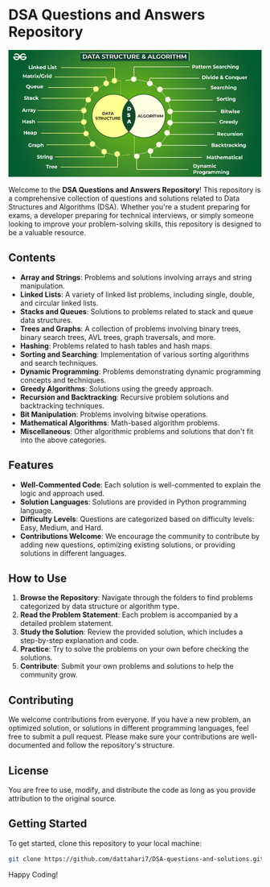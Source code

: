 # DSA Questions and Answers Repository

![](Images/dsa.png)

Welcome to the **DSA Questions and Answers Repository**! This repository is a comprehensive collection of questions and solutions related to Data Structures and Algorithms (DSA). Whether you're a student preparing for exams, a developer preparing for technical interviews, or simply someone looking to improve your problem-solving skills, this repository is designed to be a valuable resource.

## Contents

- **Array and Strings**: Problems and solutions involving arrays and string manipulation.
- **Linked Lists**: A variety of linked list problems, including single, double, and circular linked lists.
- **Stacks and Queues**: Solutions to problems related to stack and queue data structures.
- **Trees and Graphs**: A collection of problems involving binary trees, binary search trees, AVL trees, graph traversals, and more.
- **Hashing**: Problems related to hash tables and hash maps.
- **Sorting and Searching**: Implementation of various sorting algorithms and search techniques.
- **Dynamic Programming**: Problems demonstrating dynamic programming concepts and techniques.
- **Greedy Algorithms**: Solutions using the greedy approach.
- **Recursion and Backtracking**: Recursive problem solutions and backtracking techniques.
- **Bit Manipulation**: Problems involving bitwise operations.
- **Mathematical Algorithms**: Math-based algorithm problems.
- **Miscellaneous**: Other algorithmic problems and solutions that don't fit into the above categories.

## Features

- **Well-Commented Code**: Each solution is well-commented to explain the logic and approach used.
- **Solution Languages**: Solutions are provided in Python programming language.
- **Difficulty Levels**: Questions are categorized based on difficulty levels: Easy, Medium, and Hard.
- **Contributions Welcome**: We encourage the community to contribute by adding new questions, optimizing existing solutions, or providing solutions in different languages.

## How to Use

1. **Browse the Repository**: Navigate through the folders to find problems categorized by data structure or algorithm type.
2. **Read the Problem Statement**: Each problem is accompanied by a detailed problem statement.
3. **Study the Solution**: Review the provided solution, which includes a step-by-step explanation and code.
4. **Practice**: Try to solve the problems on your own before checking the solutions.
5. **Contribute**: Submit your own problems and solutions to help the community grow.

## Contributing

We welcome contributions from everyone. If you have a new problem, an optimized solution, or solutions in different programming languages, feel free to submit a pull request. Please make sure your contributions are well-documented and follow the repository's structure.

## License

You are free to use, modify, and distribute the code as long as you provide attribution to the original source.

## Getting Started

To get started, clone this repository to your local machine:

```bash
git clone https://github.com/dattahari7/DSA-questions-and-solutions.git
```
Happy Coding!